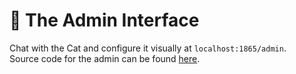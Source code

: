 # &#129526; The Admin Interface

Chat with the Cat and configure it visually at `localhost:1865/admin`.  
Source code for the admin can be found [here](https://github.com/cheshire-cat-ai/admin-vue). 
